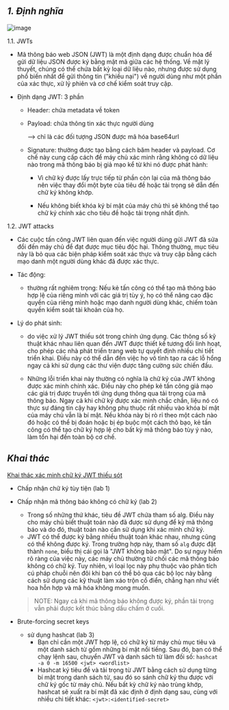 ## **_1. Định nghĩa_**

![image](https://github.com/imHy0/Port_Swigger_Learning/assets/88024759/c0331a36-3e82-47d2-b181-54a587a56475)

1.1. JWTs

- Mã thông báo web JSON (JWT) là một định dạng được chuẩn hóa để gửi dữ liệu JSON được ký bằng mật mã giữa các hệ thống. Về mặt lý thuyết, chúng có thể chứa bất kỳ loại dữ liệu nào, nhưng được sử dụng phổ biến nhất để gửi thông tin ("khiếu nại") về người dùng như một phần của xác thực, xử lý phiên và cơ chế kiểm soát truy cập.

- Định dạng JWT: 3 phần
  
  - Header: chứa metadata về token
    
  - Payload: chứa thông tin xác thực người dùng
    
    --> chỉ là các đối tượng JSON được mã hóa base64url
    
  - Signature: thường được tạo bằng cách băm header và payload. Cơ chế này cung cấp cách để máy chủ xác minh rằng không có dữ liệu nào trong mã thông báo bị giả mạo kể từ khi nó được phát hành:
    
    - Vì chữ ký được lấy trực tiếp từ phần còn lại của mã thông báo nên việc thay đổi một byte của tiêu đề hoặc tải trọng sẽ dẫn đến chữ ký không khớp.
      
    - Nếu không biết khóa ký bí mật của máy chủ thì sẽ không thể tạo chữ ký chính xác cho tiêu đề hoặc tải trọng nhất định.

1.2. JWT attacks

- Các cuộc tấn công JWT liên quan đến việc người dùng gửi JWT đã sửa đổi đến máy chủ để đạt được mục tiêu độc hại. Thông thường, mục tiêu này là bỏ qua các biện pháp kiểm soát xác thực và truy cập bằng cách mạo danh một người dùng khác đã được xác thực.

- Tác động:
  - thường rất nghiêm trọng: Nếu kẻ tấn công có thể tạo mã thông báo hợp lệ của riêng mình với các giá trị tùy ý, họ có thể nâng cao đặc quyền của riêng mình hoặc mạo danh người dùng khác, chiếm toàn quyền kiểm soát tài khoản của họ.

- Lý do phát sinh:
  - do việc xử lý JWT thiếu sót trong chính ứng dụng. Các thông số kỹ thuật khác nhau liên quan đến JWT được thiết kế tương đối linh hoạt, cho phép các nhà phát triển trang web tự quyết định nhiều chi tiết triển khai. Điều này có thể dẫn đến việc họ vô tình tạo ra các lỗ hổng ngay cả khi sử dụng các thư viện được tăng cường sức chiến đấu.
  
  - Những lỗi triển khai này thường có nghĩa là chữ ký của JWT không được xác minh chính xác. Điều này cho phép kẻ tấn công giả mạo các giá trị được truyền tới ứng dụng thông qua tải trọng của mã thông báo. Ngay cả khi chữ ký được xác minh chắc chắn, liệu nó có thực sự đáng tin cậy hay không phụ thuộc rất nhiều vào khóa bí mật của máy chủ vẫn là bí mật. Nếu khóa này bị rò rỉ theo một cách nào đó hoặc có thể bị đoán hoặc bị ép buộc một cách thô bạo, kẻ tấn công có thể tạo chữ ký hợp lệ cho bất kỳ mã thông báo tùy ý nào, làm tổn hại đến toàn bộ cơ chế.
    
## **_Khai thác_**

[Khai thác xác minh chữ ký JWT thiếu sót](part1.md)

- Chấp nhận chữ ký tùy tiện (lab 1)
- Chấp nhận mã thông báo không có chữ ký (lab 2)
  - Trong số những thứ khác, tiêu đề JWT chứa tham số alg. Điều này cho máy chủ biết thuật toán nào đã được sử dụng để ký mã thông báo và do đó, thuật toán nào cần sử dụng khi xác minh chữ ký.
  - JWT có thể được ký bằng nhiều thuật toán khác nhau, nhưng cũng có thể không được ký. Trong trường hợp này, tham số `alg` được đặt thành `none`, biểu thị cái gọi là "JWT không bảo mật". Do sự nguy hiểm rõ ràng của việc này, các máy chủ thường từ chối các mã thông báo không có chữ ký. Tuy nhiên, vì loại lọc này phụ thuộc vào phân tích cú pháp chuỗi nên đôi khi bạn có thể bỏ qua các bộ lọc này bằng cách sử dụng các kỹ thuật làm xáo trộn cổ điển, chẳng hạn như viết hoa hỗn hợp và mã hóa không mong muốn.

  > NOTE: Ngay cả khi mã thông báo không được ký, phần tải trọng vẫn phải được kết thúc bằng dấu chấm ở cuối.

- Brute-forcing secret keys
  - sử dụng hashcat (lab 3)
    - Bạn chỉ cần một JWT hợp lệ, có chữ ký từ máy chủ mục tiêu và một danh sách từ gồm những bí mật nổi tiếng. Sau đó, bạn có thể chạy lệnh sau, chuyển JWT và danh sách từ làm đối số: `hashcat -a 0 -m 16500 <jwt> <wordlist>`
    - Hashcat ký tiêu đề và tải trọng từ JWT bằng cách sử dụng từng bí mật trong danh sách từ, sau đó so sánh chữ ký thu được với chữ ký gốc từ máy chủ. Nếu bất kỳ chữ ký nào trùng khớp, hashcat sẽ xuất ra bí mật đã xác định ở định dạng sau, cùng với nhiều chi tiết khác: `<jwt>:<identified-secret>`
